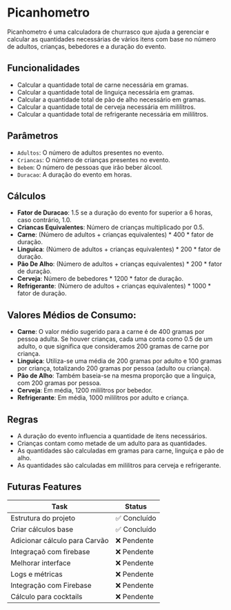 # Picanhometro

Picanhometro é uma calculadora de churrasco que ajuda a gerenciar e calcular as quantidades necessárias de vários itens com base no número de adultos, crianças, bebedores e a duração do evento.

## Funcionalidades

- Calcular a quantidade total de carne necessária em gramas.
- Calcular a quantidade total de linguiça necessária em gramas.
- Calcular a quantidade total de pão de alho necessário em gramas.
- Calcular a quantidade total de cerveja necessária em mililitros.
- Calcular a quantidade total de refrigerante necessária em mililitros.

## Parâmetros

- `Adultos`: O número de adultos presentes no evento.
- `Criancas`: O número de crianças presentes no evento.
- `Bebem`: O número de pessoas que irão beber álcool.
- `Duracao`: A duração do evento em horas.

## Cálculos

- **Fator de Duracao**: 1.5 se a duração do evento for superior a 6 horas, caso contrário, 1.0.
- **Criancas Equivalentes**: Número de crianças multiplicado por 0.5.
- **Carne**: (Número de adultos + crianças equivalentes) * 400 * fator de duração.
- **Linguica**: (Número de adultos + crianças equivalentes) * 200 * fator de duração.
- **Pão De Alho**: (Número de adultos + crianças equivalentes) * 200 * fator de duração.
- **Cerveja**: Número de bebedores * 1200 * fator de duração.
- **Refrigerante**: (Número de adultos + crianças equivalentes) * 1000 * fator de duração.

## Valores Médios de Consumo:

- **Carne**: O valor médio sugerido para a carne é de 400 gramas por pessoa adulta. Se houver crianças, cada uma conta como 0.5 de um adulto, o que significa que consideramos 200 gramas de carne por criança.  
- **Linguiça**: Utiliza-se uma média de 200 gramas por adulto e 100 gramas por criança, totalizando 200 gramas por pessoa (adulto ou criança).  
- **Pão de Alho**: Também baseia-se na mesma proporção que a linguiça, com 200 gramas por pessoa.
- **Cerveja**: Em média, 1200 mililitros por bebedor.
- **Refrigerante**: Em média, 1000 mililitros por adulto e criança.

## Regras

- A duração do evento influencia a quantidade de itens necessários.
- Crianças contam como metade de um adulto para as quantidades.
- As quantidades são calculadas em gramas para carne, linguiça e pão de alho.
- As quantidades são calculadas em mililitros para cerveja e refrigerante.


## Futuras Features

 | **Task**                | **Status**  |
 | ----------------------- | ----------- |
 | Estrutura do projeto    | ✅ Concluído |
 | Criar cálculos base     | ✅ Concluído |
  | Adicionar cálculo para Carvão | ❌ Pendente  |
 | Integraçaõ com firebase | ❌ Pendente  |
 | Melhorar interface      | ❌ Pendente  |
 | Logs e métricas         | ❌ Pendente  |
 | Integração com Firebase | ❌ Pendente  |
 | Cálculo para cocktails  | ❌ Pendente  |
